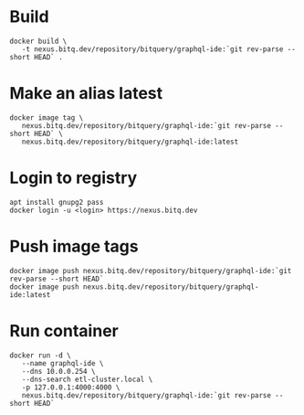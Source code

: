 # Build

```
docker build \
   -t nexus.bitq.dev/repository/bitquery/graphql-ide:`git rev-parse --short HEAD` .
```

# Make an alias latest
```
docker image tag \
   nexus.bitq.dev/repository/bitquery/graphql-ide:`git rev-parse --short HEAD` \
   nexus.bitq.dev/repository/bitquery/graphql-ide:latest
```

# Login to registry

```
apt install gnupg2 pass
docker login -u <login> https://nexus.bitq.dev
```

# Push image tags

```
docker image push nexus.bitq.dev/repository/bitquery/graphql-ide:`git rev-parse --short HEAD`
docker image push nexus.bitq.dev/repository/bitquery/graphql-ide:latest
```

# Run container

```
docker run -d \
   --name graphql-ide \
   --dns 10.0.0.254 \
   --dns-search etl-cluster.local \
   -p 127.0.0.1:4000:4000 \
   nexus.bitq.dev/repository/bitquery/graphql-ide:`git rev-parse --short HEAD`
```

